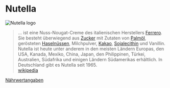 # Nutella

![Nutella logo](https://upload.wikimedia.org/wikipedia/commons/8/8a/Logo_Nutella.svg)

> ... ist eine Nuss-Nougat-Creme des italienischen Herstellers [Ferrero](konzerne/ferrero.md). Sie besteht überwiegend aus [Zucker](nahrung/zucker.md) mit Zutaten von [Palmöl](nahrung/palmoel.md), gerösteten [Haselnüssen](nahrung/haselnuss.md), Milchpulver, [Kakao](nahrung/kakao.md), [Sojalecithin](nahrung/sojalecithin.md) und Vanillin. Nutella ist heute unter anderem in den meisten Ländern Europas, den USA, Kanada, Mexiko, China, Japan, den Philippinen, Türkei, Australien, Südafrika und einigen Ländern Südamerikas erhältlich. In Deutschland gibt es Nutella seit 1965.  
[wikipedia](https://de.wikipedia.org/wiki/Nutella)

[Nährwertangaben](https://www.nutella.com/de/de/naehrwertangaben)
